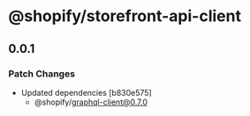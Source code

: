 # @shopify/storefront-api-client

## 0.0.1

### Patch Changes

- Updated dependencies [b830e575]
  - @shopify/graphql-client@0.7.0
